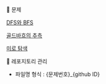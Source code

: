 💭 문제

[DFS와 BFS](https://www.acmicpc.net/problem/1260)

[골드바흐의 추측](https://www.acmicpc.net/problem/6588)

[미로 탐색](https://www.acmicpc.net/problem/2178)

📘 레포지토리 관리
- 파일명 형식 : {문제번호}_{github ID}

